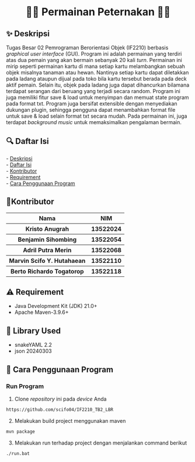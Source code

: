 <h1 align="center">🧑‍🌾 Permainan Peternakan 🧑‍🌾</h1>

<h2 id = "description">✨ Deskripsi </h2>

Tugas Besar 02 Pemrograman Berorientasi Objek (IF2210) berbasis _graphical user interface_ (GUI). Program ini adalah permainan yang terdiri atas dua pemain yang akan bermain sebanyak 20 kali _turn_. Permainan ini mirip seperti permainan kartu di mana setiap kartu melambangkan sebuah objek misalnya tanaman atau hewan. Nantinya setiap kartu dapat diletakkan pada ladang ataupun dijual pada toko bila kartu tersebut berada pada deck aktif pemain. Selain itu, objek pada ladang juga dapat dihancurkan bilamana terdapat serangan dari beruang yang terjadi secara random. Program ini juga memiliki fitur save & load untuk menyimpan dan memuat state program pada format txt. Program juga bersifat extensible dengan menyediakan dukungan plugin, sehingga pengguna dapat menambahkan format file untuk save & load selain format txt secara mudah. Pada permainan ini, juga terdapat _background music_ untuk memaksimalkan pengalaman bermain.



<h2 id = "table-of-contents">🔍 Daftar Isi</h2>
- <a href="#description">Deskripsi</a><br/>
- <a href="#table-of-contents">Daftar Isi</a><br/>
- <a href="#contributor">Kontributor</a><br/>
- <a href="#requirement">Requirement</a><br/>
- <a href="#how-to-run">Cara Penggunaan Program</a>


<h2 id = "contributor">🌟Kontributor</h2>
<table>
  <tr>
    <th>Nama</th>
    <th>NIM</th>
  </tr>
  <tr>
    <th>Kristo Anugrah</th>
    <th>13522024</th>
  </tr>
  <tr>
    <th>Benjamin Sihombing</th>
    <th>13522054</th>
  </tr>
  <tr>
    <th>Adril Putra Merin</th>
    <th>13522068</th>
  </tr>
  <tr>
    <th>Marvin Scifo Y. Hutahaean</th>
    <th>13522110</th>
  </tr>
  <tr>
    <th>Berto Richardo Togatorop</th>
    <th>13522118</th>
  </tr>
</table>

<h2 id="requirement">⚠️ Requirement</h2>

- Java Development Kit (JDK) 21.0+
- Apache Maven-3.9.6+

<h2 id="lib">📖 Library Used</h2>

- snakeYAML 2.2
- json 20240303


<h2 id="how-to-run">📘 Cara Penggunaan Program</h2>

### Run Program
1. Clone _repository_ ini pada _device_ Anda
```bash
https://github.com/scifo04/IF2210_TB2_LBR
```
2. Melakukan build project menggunakan maven
```bash
mvn package
```
3. Melakukan run terhadap project dengan menjalankan command berikut
```
./run.bat
```
